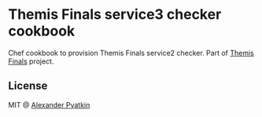 # Themis Finals service3 checker cookbook
Chef cookbook to provision Themis Finals service2 checker. Part of [Themis Finals](https://github.com/aspyatkin/themis-finals) project.

## License
MIT @ [Alexander Pyatkin](https://github.com/aspyatkin)
